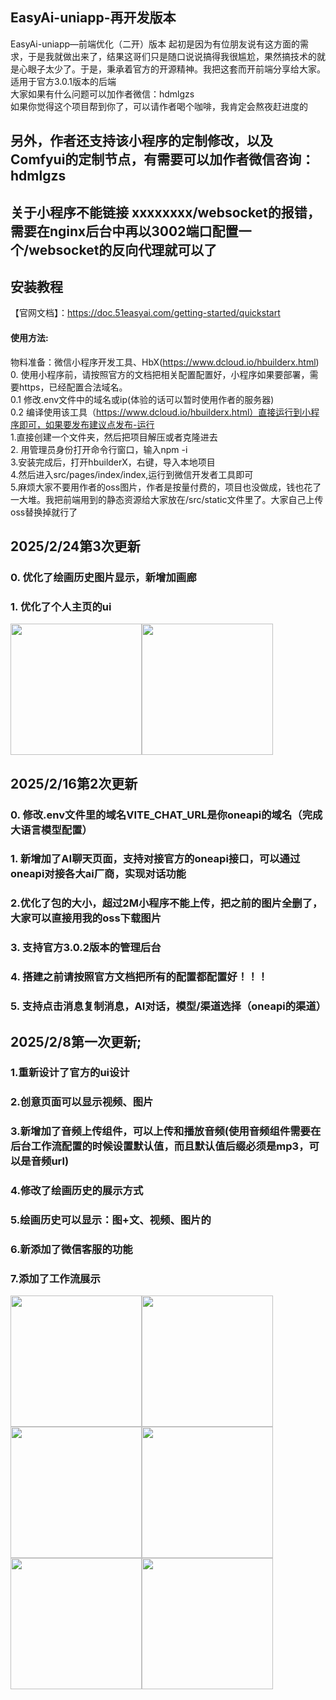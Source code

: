 ## EasyAi-uniapp-再开发版本
EasyAi-uniapp—前端优化（二开）版本
起初是因为有位朋友说有这方面的需求，于是我就做出来了，结果这哥们只是随口说说搞得我很尴尬，果然搞技术的就是心眼子太少了。于是，秉承着官方的开源精神。我把这套而开前端分享给大家。适用于官方3.0.1版本的后端  
大家如果有什么问题可以加作者微信：hdmlgzs  
如果你觉得这个项目帮到你了，可以请作者喝个咖啡，我肯定会熬夜赶进度的    
## 另外，作者还支持该小程序的定制修改，以及Comfyui的定制节点，有需要可以加作者微信咨询：hdmlgzs  
## 关于小程序不能链接 xxxxxxxx/websocket的报错，需要在nginx后台中再以3002端口配置一个/websocket的反向代理就可以了



## 安装教程  
【官网文档】：https://doc.51easyai.com/getting-started/quickstart

#### 使用方法:  
物料准备：微信小程序开发工具、HbX(https://www.dcloud.io/hbuilderx.html)  
0. 使用小程序前，请按照官方的文档把相关配置配置好，小程序如果要部署，需要https，已经配置合法域名。  
0.1 修改.env文件中的域名或ip(体验的话可以暂时使用作者的服务器)  
0.2 编译使用该工具（https://www.dcloud.io/hbuilderx.html）直接运行到小程序即可，如果要发布建议点发布-运行  
1.直接创建一个文件夹，然后把项目解压或者克隆进去  
2. 用管理员身份打开命令行窗口，输入npm -i   
3.安装完成后，打开hbuilderX，右键，导入本地项目  
4.然后进入src/pages/index/index,运行到微信开发者工具即可  
5.麻烦大家不要用作者的oss图片，作者是按量付费的，项目也没做成，钱也花了一大堆。我把前端用到的静态资源给大家放在/src/static文件里了。大家自己上传oss替换掉就行了




## 2025/2/24第3次更新  
### 0. 优化了绘画历史图片显示，新增加画廊  
### 1. 优化了个人主页的ui 
<img src="https://github.com/chinahu-woker/easyai2work/blob/master/20250224myself.png" width="210px"/><img src="https://github.com/chinahu-woker/easyai2work/blob/master/pic.png" width="210px"/>

  
  
  
## 2025/2/16第2次更新
### 0. 修改.env文件里的域名VITE_CHAT_URL是你oneapi的域名（完成大语言模型配置）
### 1. 新增加了AI聊天页面，支持对接官方的oneapi接口，可以通过oneapi对接各大ai厂商，实现对话功能    
### 2.优化了包的大小，超过2M小程序不能上传，把之前的图片全删了，大家可以直接用我的oss下载图片  
### 3. 支持官方3.0.2版本的管理后台  
### 4. 搭建之前请按照官方文档把所有的配置都配置好！！！  
### 5. 支持点击消息复制消息，AI对话，模型/渠道选择（oneapi的渠道）

  
## 2025/2/8第一次更新;
### 1.重新设计了官方的ui设计
### 2.创意页面可以显示视频、图片
### 3.新增加了音频上传组件，可以上传和播放音频(使用音频组件需要在后台工作流配置的时候设置默认值，而且默认值后缀必须是mp3，可以是音频url)
### 4.修改了绘画历史的展示方式
### 5.绘画历史可以显示：图+文、视频、图片的
### 6.新添加了微信客服的功能
### 7.添加了工作流展示
<img src="https://github.com/chinahu-woker/easyai2work/blob/master/%E5%BE%AE%E4%BF%A1%E6%88%AA%E5%9B%BE_20250208193439.png" width="210px"/><img src="https://github.com/chinahu-woker/easyai2work/blob/master/%E5%BE%AE%E4%BF%A1%E6%88%AA%E5%9B%BE_20250208193548.png" width="210px"><img src="https://github.com/chinahu-woker/easyai2work/blob/master/%E5%BE%AE%E4%BF%A1%E6%88%AA%E5%9B%BE_20250208193616.png" width="210px"><img src="https://github.com/chinahu-woker/easyai2work/blob/master/%E5%BE%AE%E4%BF%A1%E6%88%AA%E5%9B%BE_20250208193623.png" width="210px"><img src="https://github.com/chinahu-woker/easyai2work/blob/master/%E5%BE%AE%E4%BF%A1%E6%88%AA%E5%9B%BE_20250208193627.png" width="210px"><img src="https://github.com/chinahu-woker/easyai2work/blob/master/%E5%BE%AE%E4%BF%A1%E6%88%AA%E5%9B%BE_20250208193635.png" width="210px">









